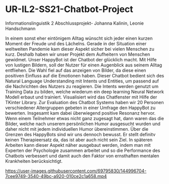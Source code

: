 # UR-IL2-SS21-Chatbot-Project
Informationslinguistik 2 Abschlussprojekt- Johanna Kalinin, Leonie Handschmann

In einem sonst eher eintönigem Alltag wünscht sich jeder einen kurzen Moment der Freude und des Lächelns. Gerade in der Situation einer weltweiten Pandemie kam dieser Aspekt sicher bei vielen Menschen zu kurz. Deshalb haben wir unser Projekt dem Aufheitern von Menschen gewidmet. Unser HappyBot ist der Chatbot der glücklich macht. Mit Hilfe von lustigen Bildern, soll der Nutzer für einen Augenblick aus seinem Alltag entfliehen. Die Wahl fiel auf das anzeigen von Bilder, da diese einen positiven Einfluss auf die Emotionen haben.
Dieser Chatbot bedient sich des Natural Language Understanding mit Intents und Entities, um passend auf die Nachrichten des Nutzers zu reagieren. Die Intents werden genutzt um Training Data zu bilden, welche wiederum ein deep learning Neural Network Modell erbaut und trainiert. Visualisiert wird das Chatfenster mit Hilfe der TKinter Library.
Zur Evaluation des Chatbot Systems haben wir 20 Personen verschiedener Altergruppen gebeten in einer Umfrage den HappyBot zu bewerten. Insgesamt kam dabei überwiegend positive Resonanz hervor. Wenn einem Teilnehmer etwas nicht ganz zugesagt hat, dann waren das die Bilder, welche nach unserem persönlichen Humor ausgesucht wurden und daher nicht mit jedem individuellen Humor übereinstimmen.
Über die Grenzen des HappyBots sind wir uns dennoch bewusst. Er stellt definitv keinen Therapieersatz da, das ist aber auch nicht sein Ziel. In späteren Arbeiten kann dieser Aspekt näher ausgebaut werden, indem man mit Experten der Psychologie zusammen arbeitet und so die Performance des Chatbots verbessert und damit auch den Faktor von ernsthaften mentalen Krankheiten berücksichtigt.

https://user-images.githubusercontent.com/69795830/144996704-7cee9749-3540-49bc-a920-010ce2c1a658.mp4
